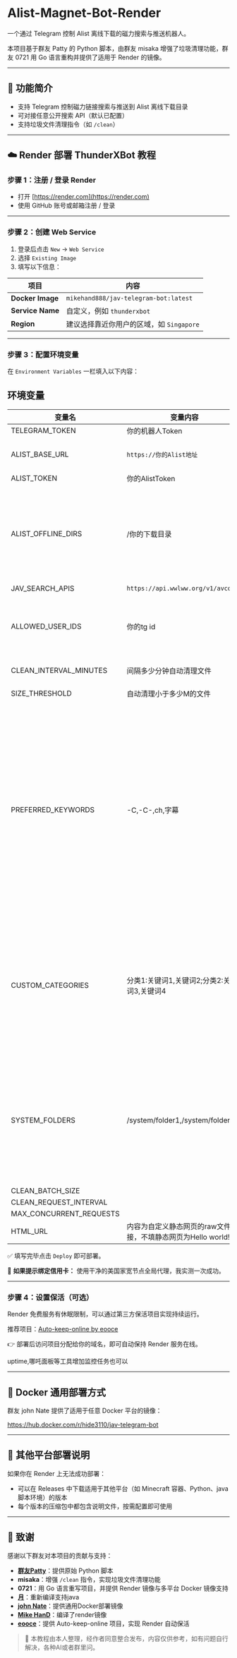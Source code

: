 # Alist-Magnet-Bot-Render

一个通过 Telegram 控制 Alist 离线下载的磁力搜索与推送机器人。

本项目基于群友 Patty 的 Python 脚本，由群友 misaka 增强了垃圾清理功能，群友 0721 用 Go 语言重构并提供了适用于 Render 的镜像。

---

## 🚀 功能简介
- 支持 Telegram 控制磁力链接搜索与推送到 Alist 离线下载目录
- 可对接任意公开搜索 API（默认已配置）
- 支持垃圾文件清理指令（如 `/clean`）

---

## ☁️ Render 部署 ThunderXBot 教程

### 步骤 1：注册 / 登录 Render
- 打开 [https://render.com](https://render.com)
- 使用 GitHub 账号或邮箱注册 / 登录

---

### 步骤 2：创建 Web Service

1. 登录后点击 `New` → `Web Service`
2. 选择 `Existing Image`
3. 填写以下信息：

| 项目         | 内容 |
|--------------|------|
| **Docker Image** | `mikehand888/jav-telegram-bot:latest` |
| **Service Name** | 自定义，例如 `thunderxbot` |
| **Region**       | 建议选择靠近你用户的区域，如 `Singapore` |

---

### 步骤 3：配置环境变量

在 `Environment Variables` 一栏填入以下内容：
## 环境变量
  | 变量名       | 变量内容  |默认值|说明|
  | ------------ | ------   |-----|---|
  |TELEGRAM_TOKEN|你的机器人Token|
  |ALIST_BASE_URL|`https://你的Alist地址`||不带/结尾|
  |ALIST_TOKEN|你的AlistToken|
  |ALIST_OFFLINE_DIRS|/你的下载目录||可以多个下载目录，用英文逗号分开|
  |JAV_SEARCH_APIS|`https://api.wwlww.org/v1/avcode/`|
  |ALLOWED_USER_IDS|你的tg id||多个ID,用英文逗号分开|
  |CLEAN_INTERVAL_MINUTES|间隔多少分钟自动清理文件|60（分钟）|
  |SIZE_THRESHOLD|自动清理小于多少M的文件|150（MB）|
  |PREFERRED_KEYWORDS|-C,-C-,ch,字幕||关键词不区分大小写（如 -C 会匹配 -c 或 -C），如果不需要优先级关键词可留空。|
  |CUSTOM_CATEGORIES|分类1:关键词1,关键词2;分类2:关键词3,关键词4||自定义分类，番号匹配完毕之后匹配自定义分类，可留空。|
  |SYSTEM_FOLDERS|/system/folder1,/system/folder2||这些文件夹在清理过程中将被保护，不会被删除或修改|
  |CLEAN_BATCH_SIZE||500|
  |CLEAN_REQUEST_INTERVAL||0.2|
  |MAX_CONCURRENT_REQUESTS||20|
  |HTML_URL|内容为自定义静态网页的raw文件链接，不填静态网页为Hello world!|

✅ 填写完毕点击 `Deploy` 即可部署。

📌 **如果提示绑定信用卡：**
使用干净的美国家宽节点全局代理，我实测一次成功。

---

### 步骤 4：设置保活（可选）

Render 免费服务有休眠限制，可以通过第三方保活项目实现持续运行。

推荐项目：[Auto-keep-online by eooce](https://github.com/eooce/Auto-keep-online)

👉 部署后访问项目分配给你的域名，即可自动保持 Render 服务在线。

uptime,哪吒面板等工具增加监控任务也可以

---

## 🐳 Docker 通用部署方式

群友 john Nate 提供了适用于任意 Docker 平台的镜像：

https://hub.docker.com/r/hide3110/jav-telegram-bot

---

## 🧩 其他平台部署说明

如果你在 Render 上无法成功部署：

- 可以在 Releases 中下载适用于其他平台（如 Minecraft 容器、Python、java脚本环境）的版本  
- 每个版本的压缩包中都包含说明文件，按需配置即可使用

---

## 🙏 致谢

感谢以下群友对本项目的贡献与支持：

- [**群友Patty**](https://t.me/joinchat/GZxTslH80phQbAR0bglMMA)：提供原始 Python 脚本  
- **misaka**：增强 `/clean` 指令，实现垃圾文件清理功能  
- **0721**：用 Go 语言重写项目，并提供 Render 镜像与多平台 Docker 镜像支持
- [**月**](https://github.com/yyyr-otz)：重新编译支持java
- [**john Nate**](https://hub.docker.com/r/hide3110/jav-telegram-bot)：提供通用Docker部署镜像
- [**Mike HanD**](https://github.com/Kaiser-Ryo/jav-telegram-bot)：编译了render镜像
- [**eooce**](https://github.com/eooce)：提供 Auto-keep-online 项目，实现 Render 自动保活

> 📌 本教程由本人整理，经作者同意整合发布，内容仅供参考，如有问题自行解决，各种AI或者群里问。
